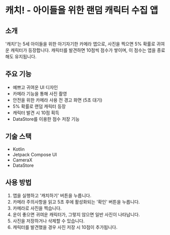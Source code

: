 # 캐치! - 아이들을 위한 랜덤 캐릭터 수집 앱

## 소개
'캐치!'는 5세 아이들을 위한 아기자기한 카메라 앱으로, 사진을 찍으면 5% 확률로 귀여운 캐릭터가 등장합니다.
캐릭터를 발견하면 10점씩 점수가 쌓이며, 이 점수는 앱을 종료해도 유지됩니다.

## 주요 기능
- 예쁘고 귀여운 UI 디자인
- 카메라 기능을 통해 사진 촬영
- 안전을 위한 카메라 사용 전 경고 화면 (5초 대기)
- 5% 확률로 랜덤 캐릭터 등장
- 캐릭터 발견 시 10점 획득
- DataStore를 이용한 점수 저장 기능

## 기술 스택
- Kotlin
- Jetpack Compose UI
- CameraX
- DataStore

## 사용 방법
1. 앱을 실행하고 '캐치하기' 버튼을 누릅니다.
2. 카메라 주의사항을 읽고 5초 후에 활성화되는 '확인' 버튼을 누릅니다.
3. 카메라로 사진을 찍습니다.
4. 운이 좋으면 귀여운 캐릭터가, 그렇지 않으면 일반 사진이 나타납니다.
5. 사진을 저장하거나 삭제할 수 있습니다.
6. 캐릭터를 발견했을 경우 사진 저장 시 10점이 추가됩니다.